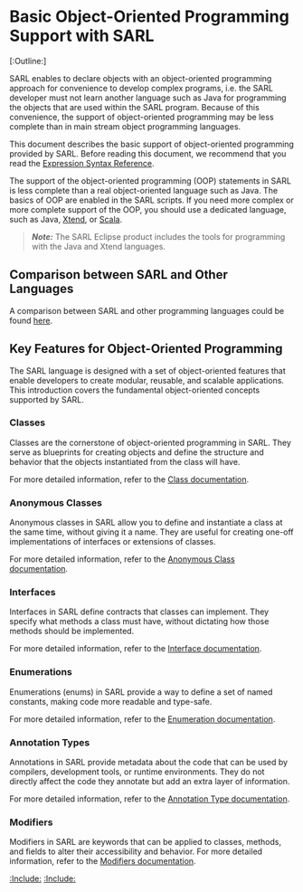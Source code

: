 # Basic Object-Oriented Programming Support with SARL

[:Outline:]

SARL enables to declare objects with an object-oriented programming approach for convenience to develop complex programs, i.e.
the SARL developer must not learn another language such as Java for programming the objects that are used within the
SARL program.
Because of this convenience, the support of object-oriented programming may be less complete than in main stream object programming
languages.
 
This document describes the basic support of object-oriented programming provided by SARL.
Before reading this document, we recommend that you read
the [Expression Syntax Reference](../expr/index.md).

The support of the object-oriented programming (OOP) statements in SARL is less complete
than a real object-oriented language such as Java.
The basics of OOP are enabled in the SARL scripts. If you need more complex or more
complete support of the OOP, you should use a dedicated language, such as Java,
[Xtend](https://eclipse.org/xtend/), or [Scala](http://www.scala-lang.org/).

> **_Note:_** The SARL Eclipse product includes the tools for programming with the Java and Xtend languages.


## Comparison between SARL and Other Languages

A comparison between SARL and other programming languages could be found [here](../Comparison.md).

## Key Features for Object-Oriented Programming

The SARL language is designed with a set of object-oriented features that enable developers to create modular, reusable, and scalable applications. This introduction covers the fundamental object-oriented concepts supported by SARL.

### Classes

Classes are the cornerstone of object-oriented programming in SARL. They serve as blueprints for creating objects and define the structure and behavior that the objects instantiated from the class will have.

For more detailed information, refer to the [Class documentation](./Class.md).

### Anonymous Classes

Anonymous classes in SARL allow you to define and instantiate a class at the same time, without giving it a name. They are useful for creating one-off implementations of interfaces or extensions of classes.

For more detailed information, refer to the [Anonymous Class documentation](./AnonymousClass.md).

### Interfaces

Interfaces in SARL define contracts that classes can implement. They specify what methods a class must have, without dictating how those methods should be implemented.

For more detailed information, refer to the [Interface documentation](./Interface.md).

### Enumerations

Enumerations (enums) in SARL provide a way to define a set of named constants, making code more readable and type-safe.

For more detailed information, refer to the [Enumeration documentation](./Enumeration.md).

### Annotation Types

Annotations in SARL provide metadata about the code that can be used by compilers, development tools, or runtime environments. They do not directly affect the code they annotate but add an extra layer of information.

For more detailed information, refer to the [Annotation Type documentation](./AnnotationType.md).

### Modifiers

Modifiers in SARL are keywords that can be applied to classes, methods, and fields to alter their accessibility and behavior.
For more detailed information, refer to the [Modifiers documentation](./Modifiers.md).


[:Include:](../../includes/oopref.inc)
[:Include:](../../includes/legal.inc)
